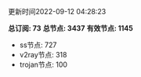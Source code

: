 更新时间2022-09-12 04:28:23

**总订阅: 73**
**总节点: 3437**
**有效节点: 1145**
- ss节点: 727
- v2ray节点: 318
- trojan节点: 100
